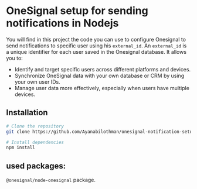# OneSignal setup for sending notifications in Nodejs

You will find in this project the code you can use to configure Onesignal to send notifications to specific user using his `external_id`.
An `external_id` is a unique identifier for each user saved in the Onesignal database. It allows you to:

- Identify and target specific users across different platforms and devices.
- Synchronize OneSignal data with your own database or CRM by using your own user IDs.
- Manage user data more effectively, especially when users have multiple devices.


## Installation

```bash
# Clone the repository
git clone https://github.com/Ayanabilothman/onesignal-notification-setup.git

# Install dependencies
npm install
```

## used packages:
`@onesignal/node-onesignal` package.
